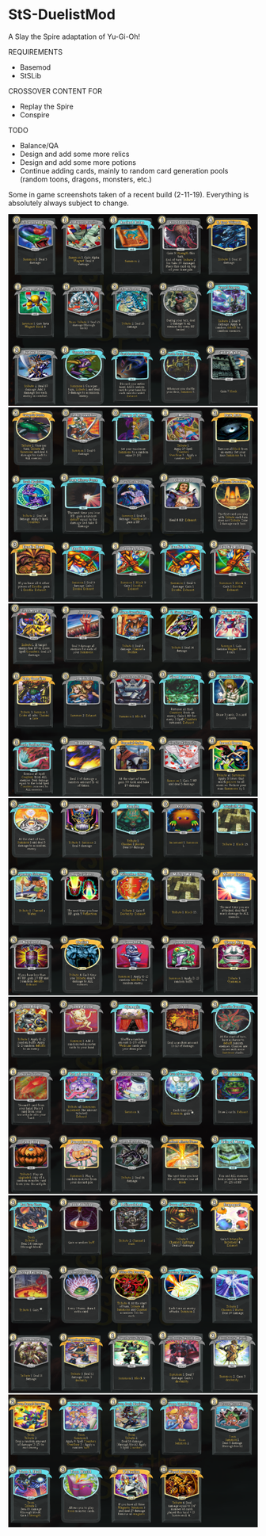 # StS-DuelistMod
A Slay the Spire adaptation of Yu-Gi-Oh!

REQUIREMENTS
- Basemod
- StSLib

CROSSOVER CONTENT FOR
- Replay the Spire
- Conspire

TODO
- Balance/QA
- Design and add some more relics
- Design and add some more potions
- Continue adding cards, mainly to random card generation pools (random toons, dragons, monsters, etc.)

Some in game screenshots taken of a recent build (2-11-19). Everything is absolutely always subject to change.

![CardsA](Screenshots/CardsA.PNG)
![CardsB](Screenshots/CardsB.PNG)
![CardsC](Screenshots/CardsC.PNG)
![CardsD](Screenshots/CardsD.PNG)
![CardsE](Screenshots/CardsE.PNG)
![CardsF](Screenshots/CardsF.PNG)
![CardsG](Screenshots/CardsG.PNG)
